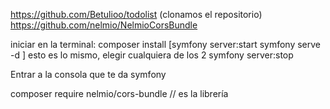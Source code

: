 https://github.com/Betulioo/todolist (clonamos el repositorio)
https://github.com/nelmio/NelmioCorsBundle

iniciar en la terminal:
composer install
[symfony server:start
symfony serve -d ] esto es lo mismo, elegir cualquiera de los 2
symfony server:stop

Entrar a la consola que te da symfony

composer require nelmio/cors-bundle // es la librería
